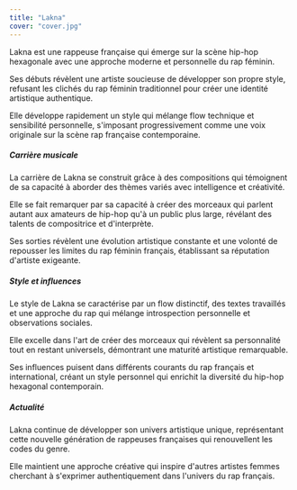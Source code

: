 ```yaml
---
title: "Lakna"
cover: "cover.jpg"
---
```


Lakna est une rappeuse française qui émerge sur la scène hip-hop hexagonale avec une approche moderne et personnelle du
rap féminin.

Ses débuts révèlent une artiste soucieuse de développer son propre style, refusant les clichés du rap féminin
traditionnel pour créer une identité artistique authentique.

Elle développe rapidement un style qui mélange flow technique et sensibilité personnelle, s'imposant progressivement
comme une voix originale sur la scène rap française contemporaine.


##### Carrière musicale

La carrière de Lakna se construit grâce à des compositions qui témoignent de sa capacité à aborder des thèmes variés
avec intelligence et créativité.

Elle se fait remarquer par sa capacité à créer des morceaux qui parlent autant aux amateurs de hip-hop qu'à un public
plus large, révélant des talents de compositrice et d'interprète.

Ses sorties révèlent une évolution artistique constante et une volonté de repousser les limites du rap féminin français,
établissant sa réputation d'artiste exigeante.


##### Style et influences

Le style de Lakna se caractérise par un flow distinctif, des textes travaillés et une approche du rap qui mélange
introspection personnelle et observations sociales.

Elle excelle dans l'art de créer des morceaux qui révèlent sa personnalité tout en restant universels, démontrant une
maturité artistique remarquable.

Ses influences puisent dans différents courants du rap français et international, créant un style personnel qui enrichit
la diversité du hip-hop hexagonal contemporain.


##### Actualité

Lakna continue de développer son univers artistique unique, représentant cette nouvelle génération de rappeuses
françaises qui renouvellent les codes du genre.

Elle maintient une approche créative qui inspire d'autres artistes femmes cherchant à s'exprimer authentiquement dans
l'univers du rap français.
